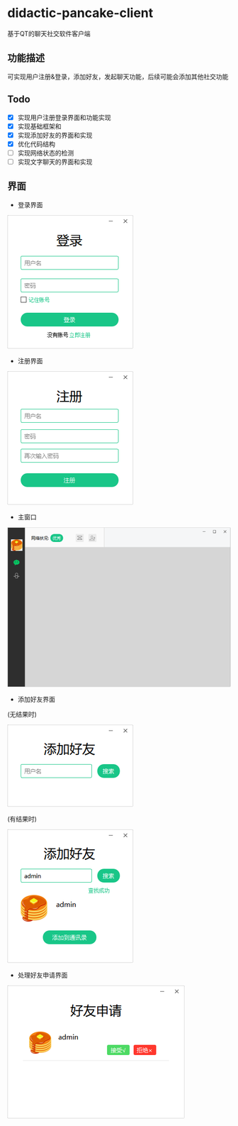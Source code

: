 # didactic-pancake-client
基于QT的聊天社交软件客户端

功能描述
--
可实现用户注册&登录，添加好友，发起聊天功能，后续可能会添加其他社交功能

Todo
--
* [x] 实现用户注册登录界面和功能实现
* [x] 实现基础框架和
* [x] 实现添加好友的界面和实现
* [x] 优化代码结构
* [ ] 实现网络状态的检测
* [ ] 实现文字聊天的界面和实现
  
界面
--
* 登录界面
  
![](/introduction/LoginWindow.jpg)

* 注册界面
  
![](/introduction/RegisterWindow.jpg)

* 主窗口
  
![](/introduction/CustomMainWindow.jpg)

* 添加好友界面
  
(无结果时)

![](/introduction/AddFriendWindowNormal.jpg)

(有结果时)

![](/introduction/AddFriendWindowResult.jpg)

* 处理好友申请界面

![](/introduction/FriendRequestsWindow.jpg)

